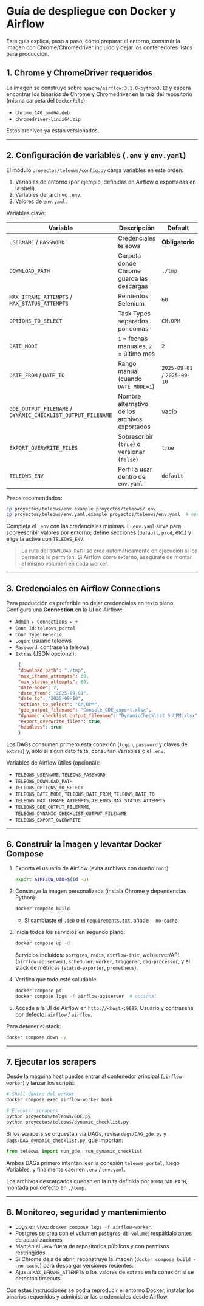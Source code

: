 # Guía de despliegue con Docker y Airflow

Esta guía explica, paso a paso, cómo preparar el entorno, construir la imagen con Chrome/Chromedriver incluido y dejar los contenedores listos para producción.


## 1. Chrome y ChromeDriver requeridos

La imagen se construye sobre `apache/airflow:3.1.0-python3.12` y espera encontrar los binarios de Chrome y Chromedriver en la raíz del repositorio (misma carpeta del `Dockerfile`):

- `chrome_140_amd64.deb`
- `chromedriver-linux64.zip`

Estos archivos ya están versionados. 

---

## 2. Configuración de variables (`.env` y `env.yaml`)

El módulo `proyectos/teleows/config.py` carga variables en este orden:
1. Variables de entorno (por ejemplo, definidas en Airflow o exportadas en la shell).
2. Variables del archivo `.env`.
3. Valores de `env.yaml`.

Variables clave:

| Variable | Descripción | Default |
| --- | --- | --- |
| `USERNAME` / `PASSWORD` | Credenciales teleows | **Obligatorio** |
| `DOWNLOAD_PATH` | Carpeta donde Chrome guarda las descargas | `./tmp` |
| `MAX_IFRAME_ATTEMPTS` / `MAX_STATUS_ATTEMPTS` | Reintentos Selenium | `60` |
| `OPTIONS_TO_SELECT` | Task Types separados por comas | `CM,OPM` |
| `DATE_MODE` | `1` = fechas manuales, `2` = último mes | `2` |
| `DATE_FROM` / `DATE_TO` | Rango manual (cuando `DATE_MODE=1`) | `2025-09-01` / `2025-09-10` |
| `GDE_OUTPUT_FILENAME` / `DYNAMIC_CHECKLIST_OUTPUT_FILENAME` | Nombre alternativo de los archivos exportados | vacío |
| `EXPORT_OVERWRITE_FILES` | Sobrescribir (`true`) o versionar (`false`) | `true` |
| `TELEOWS_ENV` | Perfil a usar dentro de `env.yaml` | `default` |

Pasos recomendados:

```bash
cp proyectos/teleows/env.example proyectos/teleows/.env
cp proyectos/teleows/env.yaml.example proyectos/teleows/env.yaml  # opcional
```

Completa el `.env` con las credenciales mínimas. El `env.yaml` sirve para sobreescribir valores por entorno; define secciones (`default`, `prod`, etc.) y elige la activa con `TELEOWS_ENV`.

> La ruta del `DOWNLOAD_PATH` se crea automáticamente en ejecución si los permisos lo permiten. Si Airflow corre externo, asegúrate de montar el mismo volumen en cada worker.

---

## 3. Credenciales en Airflow Connections

Para producción es preferible no dejar credenciales en texto plano. Configura una **Connection** en la UI de Airflow:

- `Admin ▸ Connections ▸ +`
- `Conn Id`: `teleows_portal`
- `Conn Type`: `Generic`
- `Login`: usuario teleows
- `Password`: contraseña teleows
- `Extras` (JSON opcional):
  ```json
   {
   "download_path": "./tmp",
   "max_iframe_attempts": 60,
   "max_status_attempts": 60,
   "date_mode": 2,
   "date_from": "2025-09-01",
   "date_to": "2025-09-10",
   "options_to_select": "CM,OPM",
   "gde_output_filename": "Console_GDE_export.xlsx",
   "dynamic_checklist_output_filename": "DynamicChecklist_SubPM.xlsx",
   "export_overwrite_files": true,
   "headless": true
   }
  ```

Los DAGs consumen primero esta conexión (`login`, `password` y claves de `extras`) y, solo si algún dato falta, consultan Variables o el `.env`.

Variables de Airflow útiles (opcional):

- `TELEOWS_USERNAME`, `TELEOWS_PASSWORD`
- `TELEOWS_DOWNLOAD_PATH`
- `TELEOWS_OPTIONS_TO_SELECT`
- `TELEOWS_DATE_MODE`, `TELEOWS_DATE_FROM`, `TELEOWS_DATE_TO`
- `TELEOWS_MAX_IFRAME_ATTEMPTS`, `TELEOWS_MAX_STATUS_ATTEMPTS`
- `TELEOWS_GDE_OUTPUT_FILENAME`, `TELEOWS_DYNAMIC_CHECKLIST_OUTPUT_FILENAME`
- `TELEOWS_EXPORT_OVERWRITE`

---

## 6. Construir la imagen y levantar Docker Compose

1. Exporta el usuario de Airflow (evita archivos con dueño `root`):

   ```bash
   export AIRFLOW_UID=$(id -u)
   ```

2. Construye la imagen personalizada (instala Chrome y dependencias Python):

   ```bash
   docker compose build
   ```

   - Si cambiaste el `.deb` o el `requirements.txt`, añade `--no-cache`.

3. Inicia todos los servicios en segundo plano:

   ```bash
   docker compose up -d
   ```

   Servicios incluidos: `postgres`, `redis`, `airflow-init`, webserver/API (`airflow-apiserver`), `scheduler`, `worker`, `triggerer`, `dag-processor`, y el stack de métricas (`statsd-exporter`, `prometheus`).

4. Verifica que todo esté saludable:

   ```bash
   docker compose ps
   docker compose logs -f airflow-apiserver  # opcional
   ```

5. Accede a la UI de Airflow en `http://<host>:9095`. Usuario y contraseña por defecto: `airflow` / `airflow`.

Para detener el stack:

```bash
docker compose down -v
```

---

## 7. Ejecutar los scrapers

Desde la máquina host puedes entrar al contenedor principal (`airflow-worker`) y lanzar los scripts:

```bash
# Shell dentro del worker
docker compose exec airflow-worker bash

# Ejecutar scrapers
python proyectos/teleows/GDE.py
python proyectos/teleows/dynamic_checklist.py
```

Si los scrapers se orquestan vía DAGs, revisa `dags/DAG_gde.py` y `dags/DAG_dynamic_checklist.py`, que importan:

```python
from teleows import run_gde, run_dynamic_checklist
```

Ambos DAGs primero intentan leer la conexión `teleows_portal`, luego Variables, y finalmente caen en `.env` / `env.yaml`.

Los archivos descargados quedan en la ruta definida por `DOWNLOAD_PATH`, montada por defecto en `./temp`.

---

## 8. Monitoreo, seguridad y mantenimiento

- Logs en vivo: `docker compose logs -f airflow-worker`.
- Postgres se crea con el volumen `postgres-db-volume`; respáldalo antes de actualizaciones.
- Mantén el `.env` fuera de repositorios públicos y con permisos restringidos.
- Si Chrome deja de abrir, reconstruye la imagen (`docker compose build --no-cache`) para descargar versiones recientes.
- Ajusta `MAX_IFRAME_ATTEMPTS` o los valores de `extras` en la conexión si se detectan timeouts.

Con estas instrucciones se podrá reproducir el entorno Docker, instalar los binarios requeridos y administrar las credenciales desde Airflow.
